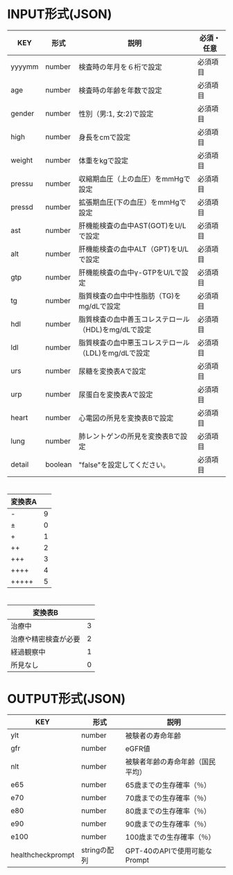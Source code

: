 # INPUT形式(JSON)


|KEY|形式|説明|必須・任意|
|-|-|-|-|
|yyyymm|number|検査時の年月を６桁で設定|必須項目|
|age|number|検査時の年齢を年数で設定|必須項目|
|gender|number|性別（男:1, 女:2)で設定|必須項目|
|high|number|身長をcmで設定|必須項目|
|weight|number|体重をkgで設定|必須項目|
|pressu|number|収縮期血圧（上の血圧）をmmHgで設定|必須項目|
|pressd|number|拡張期血圧(下の血圧）をmmHgで設定|必須項目|
|ast|number|肝機能検査の血中AST(GOT)をU/Lで設定|必須項目|
|alt|number|肝機能検査の血中ALT（GPT)をU/Lで設定|必須項目|
|gtp|number|肝機能検査の血中γ-GTPをU/Lで設定|必須項目|
|tg|number|脂質検査の血中中性脂肪（TG)をmg/dLで設定|必須項目|
|hdl|number|脂質検査の血中善玉コレステロール（HDL)をmg/dLで設定|必須項目|
|ldl|number|脂質検査の血中悪玉コレステロール（LDL)をmg/dLで設定|必須項目|
|urs|number|尿糖を変換表Aで設定|必須項目|
|urp|number|尿蛋白を変換表Aで設定|必須項目|
|heart|number|心電図の所見を変換表Bで設定|必須項目|
|lung|number|肺レントゲンの所見を変換表Bで設定|必須項目|
|detail|boolean|"false"を設定してください。|必須項目|


#

|変換表A||
|-|-|
|-|9|
|±|0|
|+|1|
|++|2|
|+++|3|
|++++|4|
|+++++|5|

#

|変換表B||
|-|-|
|治療中|3|
|治療や精密検査が必要|2|
|経過観察中|1|
|所見なし|0|



# OUTPUT形式(JSON)

|KEY|形式|説明|
|-|-|-|
|ylt|number|被験者の寿命年齢|
|gfr|number|eGFR値|
|nlt|number|被験者年齢の寿命年齢（国民平均）|
|e65|number|65歳までの生存確率（％）|
|e70|number|70歳までの生存確率（％）|
|e80|number|80歳までの生存確率（％）|
|e90|number|90歳までの生存確率（％）|
|e100|number|100歳までの生存確率（％）|
|healthcheckprompt|stringの配列|GPT-40のAPIで使用可能なPrompt|
